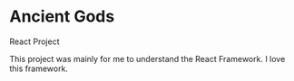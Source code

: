 # Ancient Gods
 React Project

This project was mainly for me to understand the React Framework. 
I love this framework. 
